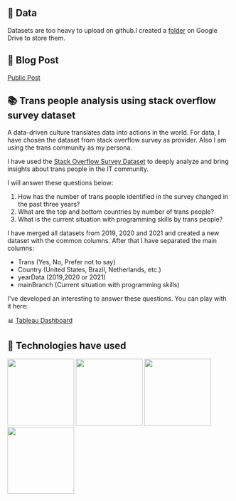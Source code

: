 ## :dvd: Data 

Datasets are too heavy to upload on github.I created a [folder](https://drive.google.com/drive/folders/1KBoXwBufU_VywPt3oCleIUU0vH_BYOso?usp=sharing) on Google Drive to store them.
## :pushpin: Blog Post 

[Public Post](https://dev.to/phmota/trans-people-analysis-using-stack-overflow-survey-dataset-59jf)

## 📚 Trans people analysis using stack overflow survey dataset

A data-driven culture translates data into actions in the world. For data, I have chosen the dataset from stack overflow survey as provider. Also I am using the trans community as my persona.

I have used the [Stack Overflow Survey Dataset](https://insights.stackoverflow.com/survey) to deeply analyze and bring insights about trans people in the IT community.

I will answer these questions below:

1. How has the number of trans people identified in the survey changed in the past three years?
2. What are the top and bottom countries by number of trans people?
3. What is the current situation with programming skills by trans people?

I have merged all datasets from 2019, 2020 and 2021 and created a new dataset with the common columns. After that I have separated the main columns:

- Trans (Yes, No, Prefer not to say)
- Country (United States, Brazil, Netherlands, etc.)
- yearData (2019,2020 or 2021)
- mainBranch (Current situation with programming skills)

I've developed an interesting to answer these questions. You can play with it here:

:bar_chart: [Tableau Dashboard](https://public.tableau.com/app/profile/paulo.mota3585/viz/TransPeopleonStackOverflowSurvey/trans_dash)

## 🚀 Technologies have used 

<img src="https://logos-world.net/wp-content/uploads/2021/10/Python-Symbol.png" width = "150">
<img src ="https://images.squarespace-cdn.com/content/v1/587670ef03596ec731de6e3d/1486276069386-ENNKG7EAXQBUZHPMEY37/Tableau+Logo.png" width = "150">
<img src ="https://upload.wikimedia.org/wikipedia/commons/thumb/e/ed/Pandas_logo.svg/2560px-Pandas_logo.svg.png" width = "150">
<img src ="https://user-images.githubusercontent.com/67586773/105041254-c3164200-5a88-11eb-81af-08efce8b4c99.png" width = "150">
